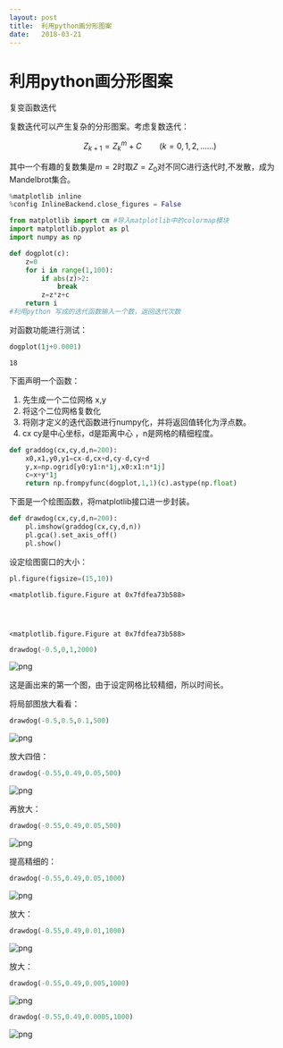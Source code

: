 ```yaml
---
layout: post
title:  利用python画分形图案
date:   2018-03-21
---
```

# 利用python画分形图案


复变函数迭代

复数迭代可以产生复杂的分形图案。考虑复数迭代：

$$Z_{k+1}=Z_{k}^{m}+C\qquad(k=0,1,2,……) $$

其中一个有趣的复数集是$m=2$时取$Z=Z_{0}$对不同C进行迭代时,不发散，成为Mandelbrot集合。


```python
%matplotlib inline
%config InlineBackend.close_figures = False
```


```python
from matplotlib import cm #导入matplotlib中的colormap模块
import matplotlib.pyplot as pl
import numpy as np
```


```python
def dogplot(c):
    z=0
    for i in range(1,100):
        if abs(z)>2:
            break
        z=z*z+c
    return i
#利用python 写成的迭代函数输入一个数，返回迭代次数
```

对函数功能进行测试：


```python
dogplot(1j+0.0001)
```




    18



下面声明一个函数：
1. 先生成一个二位网格 x,y
2. 将这个二位网格复数化
3. 将刚才定义的迭代函数进行numpy化，并将返回值转化为浮点数。
4. cx cy是中心坐标，d是距离中心 ，n是网格的精细程度。


```python
def graddog(cx,cy,d,n=200):
    x0,x1,y0,y1=cx-d,cx+d,cy-d,cy+d
    y,x=np.ogrid[y0:y1:n*1j,x0:x1:n*1j]
    c=x+y*1j
    return np.frompyfunc(dogplot,1,1)(c).astype(np.float)

```

下面是一个绘图函数，将matplotlib接口进一步封装。


```python
def drawdog(cx,cy,d,n=200):
    pl.imshow(graddog(cx,cy,d,n))
    pl.gca().set_axis_off()
    pl.show()
```

设定绘图窗口的大小：


```python
pl.figure(figsize=(15,10))
```




    <matplotlib.figure.Figure at 0x7fdfea73b588>




    <matplotlib.figure.Figure at 0x7fdfea73b588>



```python
drawdog(-0.5,0,1,2000)
```


![png](https://github.com/sduphylug/sduphylug.github.io/raw/master/_posts/_imag/output_13_0.png)


这是画出来的第一个图，由于设定网格比较精细，所以时间长。

将局部图放大看看：


```python
drawdog(-0.5,0.5,0.1,500)
```


![png](https://github.com/sduphylug/sduphylug.github.io/raw/master/_posts/_imag/output_15_0.png)


放大四倍：


```python
drawdog(-0.55,0.49,0.05,500)
```


![png](https://github.com/sduphylug/sduphylug.github.io/raw/master/_posts/_imag/output_17_0.png)


再放大：


```python
drawdog(-0.55,0.49,0.05,500)
```


![png](https://github.com/sduphylug/sduphylug.github.io/raw/master/_posts/_imag/output_19_0.png)


提高精细的：


```python
drawdog(-0.55,0.49,0.05,1000)
```


![png](https://github.com/sduphylug/sduphylug.github.io/raw/master/_posts/_imag/output_21_0.png)


放大：


```python
drawdog(-0.55,0.49,0.01,1000)
```


![png](https://github.com/sduphylug/sduphylug.github.io/raw/master/_posts/_imag/output_23_0.png)


放大：


```python
drawdog(-0.55,0.49,0.005,1000)
```


![png](https://github.com/sduphylug/sduphylug.github.io/raw/master/_posts/_imag/output_25_0.png)



```python
drawdog(-0.55,0.49,0.0005,1000)
```


![png](https://github.com/sduphylug/sduphylug.github.io/raw/master/_posts/_imag/output_26_0.png)
